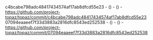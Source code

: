 c4bcabe798adc48417434574af17ab8dfcd55e23 -  () -  () - https://github.com/project-topaz/topaz/commit/c4bcabe798adc48417434574af17ab8dfcd55e23
07094eaaeef7f33d3883a2816dfc8543ed252538 -  () -  () - https://github.com/project-topaz/topaz/commit/07094eaaeef7f33d3883a2816dfc8543ed252538
